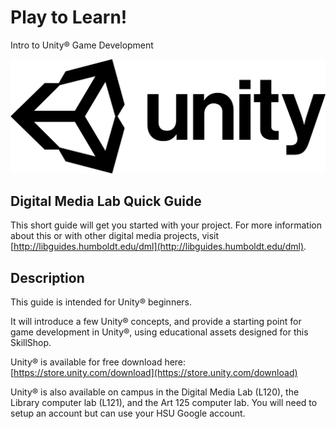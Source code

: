 # Play to Learn!
Intro to Unity® Game Development

![Unity Logo](images/unity-master-black.png)


## Digital Media Lab Quick Guide
This short guide will get you started with your project. For more information about this or with other digital media projects, visit [http://libguides.humboldt.edu/dml](http://libguides.humboldt.edu/dml).


## Description
This guide is intended for Unity® beginners. 

It will introduce a few Unity® concepts, and provide a starting point for game development in Unity®, using educational assets designed for this SkillShop.

Unity® is available for free download here: [https://store.unity.com/download](https://store.unity.com/download)

Unity® is also available on campus in the Digital Media Lab (L120), the Library computer lab (L121), and the Art 125 computer lab. You will need to setup an account but can use your HSU Google account.
